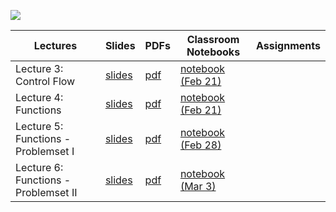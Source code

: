 ![](https://media.gettyimages.com/id/860495432/vector/retro-wave-pattern-horizontal.jpg?s=2048x2048&w=gi&k=20&c=7ZOSRJAzFRHa0kOODyE5Jg0ryH2BsS2xzUA6rEltdjQ=)

| Lectures | Slides | PDFs | Classroom Notebooks | Assignments |
| - | - | - | - | - |
| Lecture 3: Control Flow | [slides](https://ahmedmoustafa.github.io/AUC-DSCI1412-Spring2024/lectures/lecture03_python_control_flow.html) | [pdf](pdfs/lecture03_python_control_flow.pdf) | [notebook (Feb 21)](https://colab.research.google.com/drive/1mejOIcaJoz7j5KvtiYwk-d57oWGZWoOu?usp=sharing) |  |
| Lecture 4: Functions | [slides](https://ahmedmoustafa.github.io/AUC-DSCI1412-Spring2024/lectures/lecture04_functions.html) | [pdf](pdfs/lecture04_functions.pdf) | [notebook (Feb 21)](https://colab.research.google.com/drive/1mejOIcaJoz7j5KvtiYwk-d57oWGZWoOu?usp=sharing) |  |
| Lecture 5: Functions - Problemset I | [slides](https://ahmedmoustafa.github.io/AUC-DSCI1412-Spring2024/lectures/lecture05_functions_problemset_i.html) | [pdf](pdfs/lecture05_functions_problemset_i.pdf) | [notebook (Feb 28)](https://colab.research.google.com/drive/1Aq2shU4BuKpVf_clM1mXn6BmtAvcSXxv?usp=sharing) |  |
| Lecture 6: Functions - Problemset II | [slides](https://ahmedmoustafa.github.io/AUC-DSCI1412-Spring2024/lectures/lecture06_functions_problemset_ii.html) | [pdf](pdfs/lecture06_functions_problemset_ii.pdf) | [notebook (Mar 3)](https://colab.research.google.com/drive/1xFAa7Mo0xrplxC28EJ_9bUJDV63qNVeD?usp=sharing) |  |

